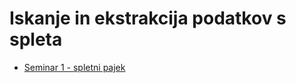 # Iskanje in ekstrakcija podatkov s spleta

* [Seminar 1 - spletni pajek](programming_assignment1/README.md)